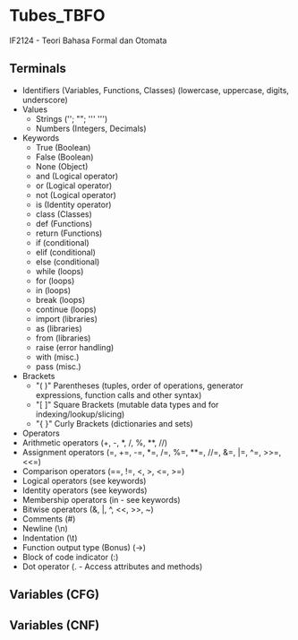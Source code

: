 # Tubes_TBFO
IF2124 - Teori Bahasa Formal dan Otomata

## Terminals
- Identifiers (Variables, Functions, Classes) (lowercase, uppercase, digits, underscore)
- Values
  - Strings (''; ""; ''' ''')
  - Numbers (Integers, Decimals)
- Keywords
  - True (Boolean)
  - False (Boolean)
  - None (Object)
  - and (Logical operator)
  - or (Logical operator)
  - not (Logical operator)
  - is (Identity operator)
  - class (Classes)
  - def (Functions)
  - return (Functions)
  - if (conditional)
  - elif (conditional)
  - else (conditional)
  - while (loops)
  - for (loops)
  - in (loops)
  - break (loops)
  - continue (loops)
  - import (libraries)
  - as (libraries)
  - from (libraries)
  - raise (error handling)
  - with (misc.)
  - pass (misc.)
- Brackets
  - "( )" Parentheses (tuples, order of operations, generator expressions, function calls and other syntax)
  - "[ ]" Square Brackets (mutable data types and for indexing/lookup/slicing)
  - "{ }" Curly Brackets (dictionaries and sets)
 - Operators
  - Arithmetic operators (+, -, *, /, %, **, //)
  - Assignment operators (=, +=, -=, *=, /=, %=, **=, //=, &=, |=, ^=, >>=, <<=)
  - Comparison operators (==, !=, <, >, <=, >=)
  - Logical operators (see keywords)
  - Identity operators (see keywords)
  - Membership operators (in - see keywords)
  - Bitwise operators (&, |, ^, <<, >>, ~)
 - Comments (#)
 - Newline (\n)
 - Indentation (\t)
 - Function output type (Bonus) (->)
 - Block of code indicator (:)
 - Dot operator (. - Access attributes and methods)

## Variables (CFG)

## Variables (CNF)
